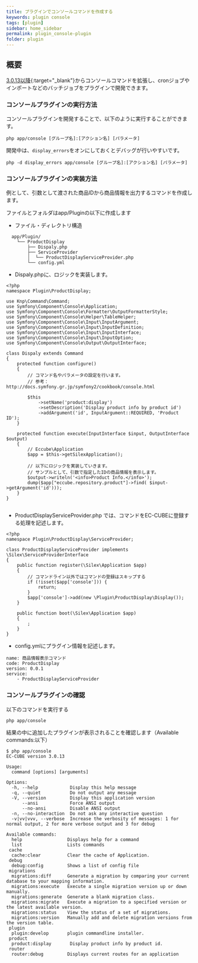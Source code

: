 ```yaml
---
title: プラグインでコンソールコマンドを作成する
keywords: plugin console
tags: [plugin]
sidebar: home_sidebar
permalink: plugin_console-plugin
folder: plugin
---
```


## 概要

[3.0.13以降](https://github.com/EC-CUBE/ec-cube/pull/1952){:target="_blank"}からコンソールコマンドを拡張し、cronジョブやインポートなどのバッチジョブをプラグインで開発できます。  

### コンソールプラグインの実行方法

コンソールプラグインを開発することで、以下のように実行することができます。

```
php app/console [グループ名]:[アクション名] [パラメータ]
```

開発中は、`display_errors`をオンにしておくとデバッグが行いやすいです。

```
php -d display_errors app/console [グループ名]:[アクション名] [パラメータ]
```

### コンソールプラグインの実装方法

例として、引数として渡された商品IDから商品情報を出力するコマンドを作成します。

ファイルとフォルダはapp/Pluginの以下に作成します

* ファイル・ディレクトリ構造

```
  app/Plugin/
    └── ProductDisplay
        ├── Dispaly.php
        ├── ServiceProvider
        │  └── ProductDisplayServiceProvider.php
        └── config.yml
```
 - Dispaly.phpに、ロジックを実装します。

```
<?php
namespace Plugin\ProductDisplay;

use Knp\Command\Command;
use Symfony\Component\Console\Application;
use Symfony\Component\Console\Formatter\OutputFormatterStyle;
use Symfony\Component\Console\Helper\TableHelper;
use Symfony\Component\Console\Input\InputArgument;
use Symfony\Component\Console\Input\InputDefinition;
use Symfony\Component\Console\Input\InputInterface;
use Symfony\Component\Console\Input\InputOption;
use Symfony\Component\Console\Output\OutputInterface;

class Dispaly extends Command
{
    protected function configure()
    {
        // コマンド名やパラメータの設定を行います。
        // 参考：http://docs.symfony.gr.jp/symfony2/cookbook/console.html

    	$this
            ->setName('product:display')
    	    ->setDescription('Display product info by product id')
    	    ->addArgument('id', InputArgument::REQUIRED, 'Product ID');
    }

    protected function execute(InputInterface $input, OutputInterface $output)
    {
        // Eccube\Application
        $app = $this->getSilexApplication();

        // 以下にロジックを実装していきます。
        // サンプルとして、引数で指定したIDの商品情報を表示します。
        $output->writeln('<info>Product Info.</info>');
        dump($app["eccube.repository.product"]->find( $input->getArgument('id')));
    }
}
 
```
 
 - ProductDisplayServiceProvider.php では、コマンドをEC-CUBEに登録する処理を記述します。

```
<?php
namespace Plugin\ProductDisplay\ServiceProvider;

class ProductDisplayServiceProvider implements \Silex\ServiceProviderInterface
{
    public function register(\Silex\Application $app)
    {
        // コマンドライン以外ではコマンドの登録はスキップする
        if (!isset($app['console'])) {
            return;
        }
        $app['console']->add(new \Plugin\ProductDisplay\Display());
    }

    public function boot(\Silex\Application $app)
    {
        ;
    }
}
```

- config.ymlにプラグイン情報を記述します。

```
name: 商品情報表示コマンド
code: ProductDisplay
version: 0.0.1
service:
    - ProductDisplayServiceProvider
```

### コンソールプラグインの確認

以下のコマンドを実行する

```
php app/console

```

結果の中に追加したプラグインが表示されることを確認します（Available commands:以下）

```
$ php app/console
EC-CUBE version 3.0.13

Usage:
  command [options] [arguments]

Options:
  -h, --help            Display this help message
  -q, --quiet           Do not output any message
  -V, --version         Display this application version
      --ansi            Force ANSI output
      --no-ansi         Disable ANSI output
  -n, --no-interaction  Do not ask any interactive question
  -v|vv|vvv, --verbose  Increase the verbosity of messages: 1 for normal output, 2 for more verbose output and 3 for debug

Available commands:
  help                 Displays help for a command
  list                 Lists commands
 cache
  cache:clear          Clear the cache of Application.
 debug
  debug:config         Shows a list of config file
 migrations
  migrations:diff      Generate a migration by comparing your current database to your mapping information.
  migrations:execute   Execute a single migration version up or down manually.
  migrations:generate  Generate a blank migration class.
  migrations:migrate   Execute a migration to a specified version or the latest available version.
  migrations:status    View the status of a set of migrations.
  migrations:version   Manually add and delete migration versions from the version table.
 plugin
  plugin:develop       plugin commandline installer.
 product
  product:display       Display product info by product id.
 router
  router:debug         Displays current routes for an application

```
